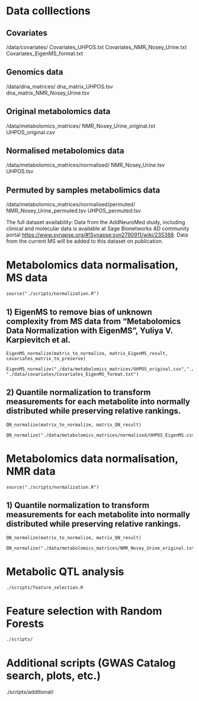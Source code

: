 # Data colllections

## Covariates
/data/covariates/
Covariates_UHPOS.txt
Covariates_NMR_Nosey_Urine.txt
Covariates_EigenMS_format.txt

## Genomics data
/data/dna_matrices/
dna_matrix_UHPOS.tsv
dna_matrix_NMR_Nosey_Urine.tsv

## Original metabolomics data
/data/metabolomics_matrices/
NMR_Nosey_Urine_original.txt
UHPOS_original.csv

## Normalised metabolomics data
/data/metabolomics_matrices/normalised/
NMR_Nosey_Urine.tsv
UHPOS.tsv

## Permuted by samples metabolimics data
/data/metabolomics_matrices/normalised/permuted/
NMR_Nosey_Urine_permuted.tsv
UHPOS_permuted.tsv

The full dataset availability:
Data from the AddNeuroMed study, including clinical and molecular data is available at Sage Bionetworks AD community portal https://www.synapse.org/#!Synapse:syn2790911/wiki/235388. Data from the current MS will be added to this dataset on publication.

# Metabolomics data normalisation, MS data
```
source("./scripts/normalization.R")
```
## 1) EigenMS to remove bias of unknown complexity from MS data from “Metabolomics Data Normalization with EigenMS”, Yuliya V. Karpievitch et al. 
```
EigenMS_normalize(matrix_to_normalize, matrix_EigenMS_result, covariates_matrix_to_preserve)

EigenMS_normalize("./data/metabolomics_matrices/UHPOS_original.csv","./data/metabolomics_matrices/normalised/UHPOS_EigenMS.csv", "./data/covariates/Covariates_EigenMS_format.txt")
```
## 2) Quantile normalization to transform measurements for each metabolite into normally distributed while preserving relative rankings.
```
QN_normalize(matrix_to_normalize, matrix_QN_result)

QN_normalize("./data/metabolomics_matrices/normalised/UHPOS_EigenMS.csv","./data/metabolomics_matrices/normalised/UHPOS.tsv")
```
# Metabolomics data normalisation, NMR data
```
source("./scripts/normalization.R")
```
## 1) Quantile normalization to transform measurements for each metabolite into normally distributed while preserving relative rankings.
```
QN_normalize(matrix_to_normalize, matrix_QN_result)

QN_normalize("./data/metabolomics_matrices/NMR_Nosey_Urine_original.txt","./data/metabolomics_matrices/normalised/NMR_Nosey_Urine.tsv")
```

# Metabolic QTL analysis
```
./scripts/feature_selection.R
```
# Feature selection with Random Forests
```
./scripts/
```

# Additional scripts (GWAS Catalog search, plots, etc.)

./scripts/additional/

